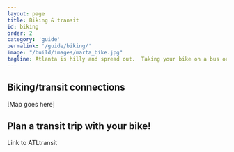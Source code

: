 ```yaml
---
layout: page
title: Biking & transit
id: biking
order: 2
category: 'guide'
permalink: '/guide/biking/'
image: "/build/images/marta_bike.jpg"
tagline: Atlanta is hilly and spread out.  Taking your bike on a bus or train for part of your journey can get you to your destination without breaking a sweat.
---
```


## Biking/transit connections

[Map goes here]

## Plan a transit trip with your bike!

Link to ATLtransit